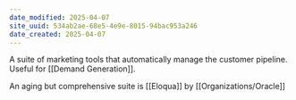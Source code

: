 ```yaml
---
date_modified: 2025-04-07
site_uuid: 534ab2ae-68e5-4e9e-8015-94bac953a246
date_created: 2025-04-07
---
```


A suite of marketing tools that automatically manage the customer pipeline.  Useful for [[Demand Generation]].  

An aging but comprehensive suite is [[Eloqua]] by [[Organizations/Oracle]]
